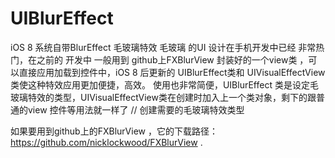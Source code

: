# UIBlurEffect
iOS 8 系统自带BlurEffect 毛玻璃特效
毛玻璃 的UI 设计在手机开发中已经 非常热门，在之前的 开发中 一般用到 github上FXBlurView 封装好的一个view类 ，可以直接应用加载到控件中，iOS 8 后更新的  UIBlurEffect类和 UIVisualEffectView类使这种特效应用更加便捷，高效。
使用也非常简便，UIBlurEffect 类是设定毛玻璃特效的类型，UIVisualEffectView类在创建时加入上一个类对象，剩下的跟普通的view 控件等用法就一样了 
//  创建需要的毛玻璃特效类型

如果要用到github上的FXBlurView ，它的下载路径：https://github.com/nicklockwood/FXBlurView .